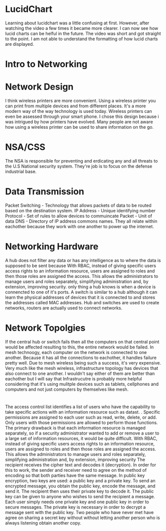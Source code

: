 # LucidChart
Learning about lucidchart was a little confusing at first. However, after watching the video a few times it became more clearer. I can now see how lucid charts can be helful in the future. The video was short and got straight to the point. I am not able to understand the formatting of how lucid charts are displayed.
# Intro to Networking
# Network Design 
I think wireless printers are more convenient. Using a wireless printer you can print from multiple devices and from different places.  It's a more modern way of the way technology is used today. Wireless printers can even be assessed through your smart phone. I chose this design because i was intrigued by how printers have evolved. Many people are not aware how using a wireless printer can be used to share information on the go.
# NSA/CSS
The NSA is responsible for preventing and erdicating any and all threats to the U.S National security system. They're job is to focus on the defense industrial base.
# Data Transmission
Packet Switching - Technology that allows packets of data to be routed based on the destination system.
IP Address - Unique identifying number
Protocol - Set of rules to allow devices to commuincate 
Packet - Unit of data
DNS - Directory of IP address commons names.
They all relate within eachother because they work with one another to power up the internet. 
# Networking Hardware 
A hub does not filter any data or has any intelligence as to where the data is supposed to be sent because With RBAC, instead of giving specific users access rights to an information resource, users are assigned to roles and then those roles are assigned the access. This allows the administrators to manage users and roles separately, simplifying administration and, by extension, improving security. only thing a hub knows is when a device is connencted to one of it's ports. A switch is similar to a hub although it can learn the physical addresses of devices that it is connected to and stores the addresses called MAC addresses. 
Hub and switches are used to create networks, routers are actually used to connect networks. 
# Network Topolgies
If the central hub or switch fails then all the computers on that central point would be affected resulting to this, the entire network would be failed. 
In mesh technoogy, each computer on the network is connected to one another. Because it has all the connections to eachother, it handles failure pretty well. Due to mesh wireless being such a success, it's very expensive. Very much like the mesh wireless, infrastructure topology has devices that also connect to one another. I wouldn't say either of them are better than eachother but I will say that Infrastrucutre is probably more helpful considering that it's using mulitple devices such as tablets, cellphones and computers and not just computers by themselves like mesh. 
# 
The access control list identifies a list of users who have the capability to take specific actions with an information resource such as datast. . Specific permissions are assigned to each user such as read, write, delete, or add. Only users with those permissions are allowed to perform those functions.  The primary drawback is that each information resource is managed separately, so if a security administrator wanted to add or remove a user to a large set of information resources, it would be quite difficult. With RBAC, instead of giving specific users access rights to an information resource, users are assigned to roles and then those roles are assigned the access. This allows the administrators to manage users and roles separately, simplifying administration and, by extension, improving security
 The recipient receives the cipher text and decodes it (decryption). In order for this to work, the sender and receiver need to agree on the method of encoding so that both parties have the same message. In public key encryption, two keys are used: a public key and a private key. To send an encrypted message, you obtain the public key, encode the message, and send it. The recipient then uses their private key to decode it. The public key can be given to anyone who wishes to send the recipient a message. Each user simply needs one private key and one public key in order to secure messages. The private key is necessary in order to decrypt a message sent with the public key.
 Two people who have never met have agree on sharing a secret key without without letting another person who is always listening obtain another copy. 
